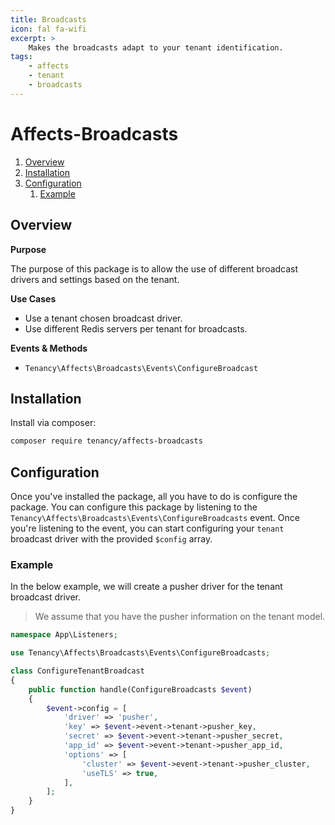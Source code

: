 ```yaml
---
title: Broadcasts
icon: fal fa-wifi
excerpt: >
    Makes the broadcasts adapt to your tenant identification.
tags:
    - affects
    - tenant
    - broadcasts
---
```


# Affects-Broadcasts

1. [Overview](#overview)
2. [Installation](#installation)
3. [Configuration](#configuration)
    1. [Example](#example)

## Overview

**Purpose**

The purpose of this package is to allow the use of different broadcast drivers and settings based on the tenant.

**Use Cases**

- Use a tenant chosen broadcast driver.
- Use different Redis servers per tenant for broadcasts.

**Events & Methods**

- `Tenancy\Affects\Broadcasts\Events\ConfigureBroadcast`

## Installation
Install via composer:
```bash
composer require tenancy/affects-broadcasts
```

## Configuration
Once you've installed the package, all you have to do is configure the package. You can configure this package by listening to the `Tenancy\Affects\Broadcasts\Events\ConfigureBroadcasts` event. Once you're listening to the event, you can start configuring your `tenant` broadcast driver with the provided `$config` array.

### Example
In the below example, we will create a pusher driver for the tenant broadcast driver.

> We assume that you have the pusher information on the tenant model.
```php
namespace App\Listeners;

use Tenancy\Affects\Broadcasts\Events\ConfigureBroadcasts;

class ConfigureTenantBroadcast
{
    public function handle(ConfigureBroadcasts $event)
    {
        $event->config = [
            'driver' => 'pusher',
            'key' => $event->event->tenant->pusher_key,
            'secret' => $event->event->tenant->pusher_secret,
            'app_id' => $event->event->tenant->pusher_app_id,
            'options' => [
                'cluster' => $event->event->tenant->pusher_cluster,
                'useTLS' => true,
            ],
        ];
    }
}
```
